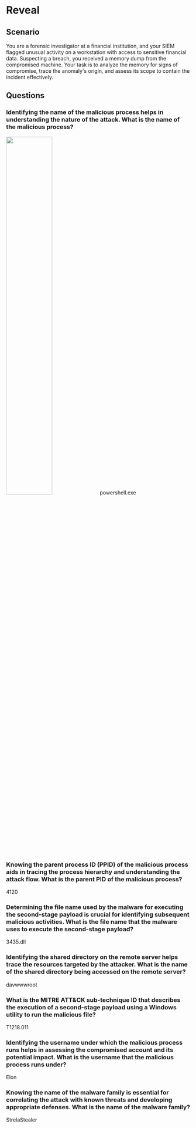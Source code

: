 # Reveal

## Scenario
You are a forensic investigator at a financial institution, and your SIEM flagged unusual activity on a workstation with access to sensitive financial data. Suspecting a breach, you received a memory dump from the compromised machine. Your task is to analyze the memory for signs of compromise, trace the anomaly's origin, and assess its scope to contain the incident effectively.

## Questions
### Identifying the name of the malicious process helps in understanding the nature of the attack. What is the name of the malicious process?
<img src="https://imgur.com/ogUjEGX" width=50% height=50%>
powershell.exe

### Knowing the parent process ID (PPID) of the malicious process aids in tracing the process hierarchy and understanding the attack flow. What is the parent PID of the malicious process?
4120
### Determining the file name used by the malware for executing the second-stage payload is crucial for identifying subsequent malicious activities. What is the file name that the malware uses to execute the second-stage payload?
3435.dll
### Identifying the shared directory on the remote server helps trace the resources targeted by the attacker. What is the name of the shared directory being accessed on the remote server?
davwwwroot
### What is the MITRE ATT&CK sub-technique ID that describes the execution of a second-stage payload using a Windows utility to run the malicious file?
T1218.011
### Identifying the username under which the malicious process runs helps in assessing the compromised account and its potential impact. What is the username that the malicious process runs under?
Elon
### Knowing the name of the malware family is essential for correlating the attack with known threats and developing appropriate defenses. What is the name of the malware family?
StrelaStealer

